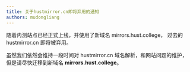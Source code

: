 ```yaml
---
title: 关于hustmirror.cn即将弃用的通知
authors: mudongliang
---
```


随着内测站点已经正式上线，并使用了新域名 mirrors.hust.college，
过去的 hustmirror.cn 即将被弃用。

虽然我们依然会维持一段时间对 hustmirror.cn 域名解析，和网站问题的维护，
但是请尽快迁移到新域名 **mirrors.hust.college**。
